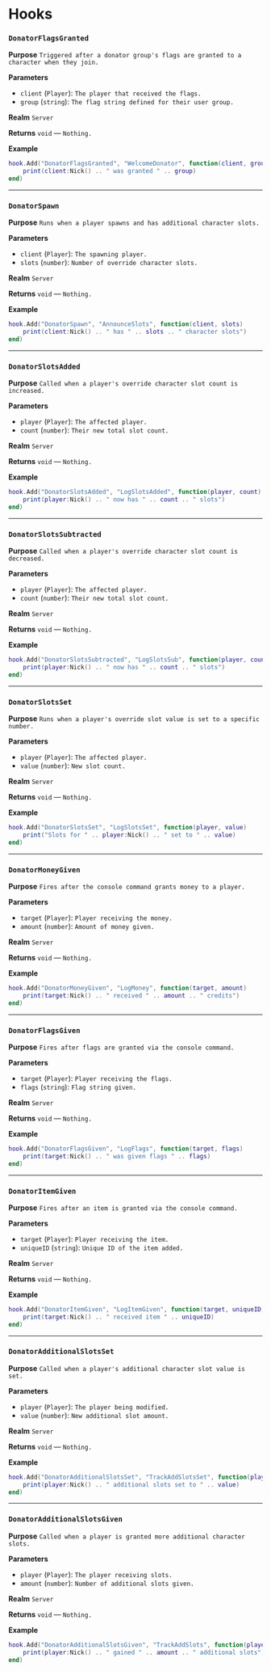 # Hooks

### `DonatorFlagsGranted`

**Purpose**
`Triggered after a donator group's flags are granted to a character when they join.`

**Parameters**

* `client` (`Player`): `The player that received the flags.`
* `group` (`string`): `The flag string defined for their user group.`

**Realm**
`Server`

**Returns**
`void` — `Nothing.`

**Example**

```lua
hook.Add("DonatorFlagsGranted", "WelcomeDonator", function(client, group)
    print(client:Nick() .. " was granted " .. group)
end)
```

---

### `DonatorSpawn`

**Purpose**
`Runs when a player spawns and has additional character slots.`

**Parameters**

* `client` (`Player`): `The spawning player.`
* `slots` (`number`): `Number of override character slots.`

**Realm**
`Server`

**Returns**
`void` — `Nothing.`

**Example**

```lua
hook.Add("DonatorSpawn", "AnnounceSlots", function(client, slots)
    print(client:Nick() .. " has " .. slots .. " character slots")
end)
```

---

### `DonatorSlotsAdded`

**Purpose**
`Called when a player's override character slot count is increased.`

**Parameters**

* `player` (`Player`): `The affected player.`
* `count` (`number`): `Their new total slot count.`

**Realm**
`Server`

**Returns**
`void` — `Nothing.`

**Example**

```lua
hook.Add("DonatorSlotsAdded", "LogSlotsAdded", function(player, count)
    print(player:Nick() .. " now has " .. count .. " slots")
end)
```

---

### `DonatorSlotsSubtracted`

**Purpose**
`Called when a player's override character slot count is decreased.`

**Parameters**

* `player` (`Player`): `The affected player.`
* `count` (`number`): `Their new total slot count.`

**Realm**
`Server`

**Returns**
`void` — `Nothing.`

**Example**

```lua
hook.Add("DonatorSlotsSubtracted", "LogSlotsSub", function(player, count)
    print(player:Nick() .. " now has " .. count .. " slots")
end)
```

---

### `DonatorSlotsSet`

**Purpose**
`Runs when a player's override slot value is set to a specific number.`

**Parameters**

* `player` (`Player`): `The affected player.`
* `value` (`number`): `New slot count.`

**Realm**
`Server`

**Returns**
`void` — `Nothing.`

**Example**

```lua
hook.Add("DonatorSlotsSet", "LogSlotsSet", function(player, value)
    print("Slots for " .. player:Nick() .. " set to " .. value)
end)
```

---

### `DonatorMoneyGiven`

**Purpose**
`Fires after the console command grants money to a player.`

**Parameters**

* `target` (`Player`): `Player receiving the money.`
* `amount` (`number`): `Amount of money given.`

**Realm**
`Server`

**Returns**
`void` — `Nothing.`

**Example**

```lua
hook.Add("DonatorMoneyGiven", "LogMoney", function(target, amount)
    print(target:Nick() .. " received " .. amount .. " credits")
end)
```

---

### `DonatorFlagsGiven`

**Purpose**
`Fires after flags are granted via the console command.`

**Parameters**

* `target` (`Player`): `Player receiving the flags.`
* `flags` (`string`): `Flag string given.`

**Realm**
`Server`

**Returns**
`void` — `Nothing.`

**Example**

```lua
hook.Add("DonatorFlagsGiven", "LogFlags", function(target, flags)
    print(target:Nick() .. " was given flags " .. flags)
end)
```

---

### `DonatorItemGiven`

**Purpose**
`Fires after an item is granted via the console command.`

**Parameters**

* `target` (`Player`): `Player receiving the item.`
* `uniqueID` (`string`): `Unique ID of the item added.`

**Realm**
`Server`

**Returns**
`void` — `Nothing.`

**Example**

```lua
hook.Add("DonatorItemGiven", "LogItemGiven", function(target, uniqueID)
    print(target:Nick() .. " received item " .. uniqueID)
end)
```

---

### `DonatorAdditionalSlotsSet`

**Purpose**
`Called when a player's additional character slot value is set.`

**Parameters**

* `player` (`Player`): `The player being modified.`
* `value` (`number`): `New additional slot amount.`

**Realm**
`Server`

**Returns**
`void` — `Nothing.`

**Example**

```lua
hook.Add("DonatorAdditionalSlotsSet", "TrackAddSlotsSet", function(player, value)
    print(player:Nick() .. " additional slots set to " .. value)
end)
```

---

### `DonatorAdditionalSlotsGiven`

**Purpose**
`Called when a player is granted more additional character slots.`

**Parameters**

* `player` (`Player`): `The player receiving slots.`
* `amount` (`number`): `Number of additional slots given.`

**Realm**
`Server`

**Returns**
`void` — `Nothing.`

**Example**

```lua
hook.Add("DonatorAdditionalSlotsGiven", "TrackAddSlots", function(player, amount)
    print(player:Nick() .. " gained " .. amount .. " additional slots")
end)
```

